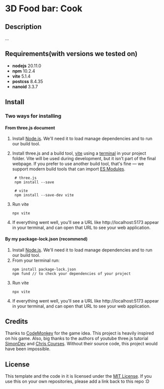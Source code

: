 # 3D Food bar: Cook

## Description
...
## Requirements(with versions we tested on)
- **nodejs** 20.11.0
- **npm** 10.2.4
- **vite** 5.1.4
- **postcss** 8.4.35
- **nanoid** 3.3.7

## Install

### Two ways for installing
#### From three.js document
1. Install [Node.js](https://https://nodejs.org/en). We'll need it to load manage dependencies and to run our build tool.
2. Install three.js and a build tool, [vite](https://https://vitejs.dev/) using a [terminal](https://www.joshwcomeau.com/javascript/terminal-for-js-devs/) in your project folder. Vite will be used during development, but it isn't part of the final webpage. If you prefer to use another build tool, that's fine — we support modern build tools that can import [ES Modules](https://eloquentjavascript.net/3rd_edition/10_modules.html#h_zWTXAU93DC).
 
   ```
    # three.js
    npm install --save 

    # vite
    npm install --save-dev vite
3. Run vite
   ``` 
   npx vite
4. If everything went well, you'll see a URL like http://localhost:5173 appear in your terminal, and can open that URL to see your web application.
#### By my package-lock.json (recommend)
1. Install [Node.js](https://https://nodejs.org/en). We'll need it to load manage dependencies and to run our build tool.
2. From your terminal run:       
   ```
   npm install package-lock.json
   npm fund // to check your dependencies of your project
3. Run vite
   ``` 
   npx vite
4. If everything went well, you'll see a URL like http://localhost:5173 appear in your terminal, and can open that URL to see your web application.
## Credits
Thanks to [CodeMonkey](https://https://unitycodemonkey.com/) for the game idea. This project is heavily inspired on his game. Also, big thanks to the authors of youtube three.js tutorial [SimonDev](https://https://www.youtube.com/@simondev758) and [Chris Courses](https://www.youtube.com/@ChrisCourses). Without their source code, this project would have been impossible.
## License
This template and the code in it is licensed under the [MIT License](https://github.com/git/git-scm.com/blob/main/MIT-LICENSE.txt).
If you use this on your own repositories, please add a link back to this repo :D
